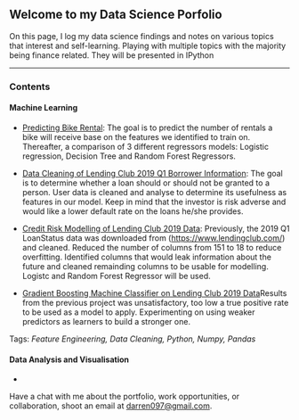 ## Welcome to my Data Science Porfolio

On this page, I log my data science findings and notes on various topics that interest and self-learning. Playing with multiple topics with the majority being finance related. They will be presented in IPython

---

### Contents

####  Machine Learning

* [Predicting Bike Rental](https://github.com/darerendho/ds_exploration/blob/master/Predicting%20Bike%20Rentals/predicting_bike_rental.ipynb): The goal is to predict the number of rentals a bike will receive base on the features we identified to train on. Thereafter, a comparison of 3 different regressors models: Logistic regression, Decision Tree and Random Forest Regressors.

* [Data Cleaning of Lending Club 2019 Q1 Borrower Information](https://github.com/darerendho/ds_exploration/blob/master/Lending%20Club%20-%20Credit%20Risk%20Modelling/Credit%20Risk%20Modelling.ipynb): The goal is to determine whether a loan should or should not be granted to a person. User data is cleaned and analyse to determine its usefulness as features in our model. Keep in mind that the investor is risk adverse and would like a lower default rate on the loans he/she provides. 

* [Credit Risk Modelling of Lending Club 2019 Data](https://github.com/darerendho/ds_exploration/blob/master/Lending%20Club%20-%20Credit%20Risk%20Modelling/lending_club_q12019_model.ipynb): Previously, the 2019 Q1 LoanStatus data was downloaded from (https://www.lendingclub.com/) and cleaned. Reduced the number of columns from 151 to 18 to reduce overfitting. Identified columns that would leak information about the future and cleaned remainding columns to be usable for modelling. Logistc and Random Forest Regressor will be used. 

* [Gradient Boosting Machine Classifier on Lending Club 2019 Data]()Results from the previous project was unsatisfactory, too low a true positive rate to be used as a model to apply. Experimenting on using weaker predictors as learners to build a stronger one.

Tags: *Feature Engineering, Data Cleaning, Python, Numpy, Pandas*


#### Data Analysis and Visualisation
*

Have a chat with me about the portfolio, work opportunities, or collaboration, shoot an email at darren097@gmail.com.
